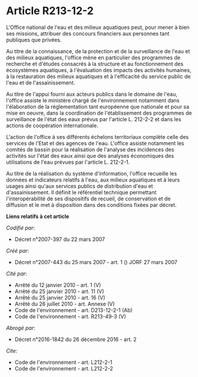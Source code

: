 # Article R213-12-2

L'Office national de l'eau et des milieux aquatiques peut, pour mener à bien ses missions, attribuer des concours financiers
aux personnes tant publiques que privées. 

Au titre de la connaissance, de la protection et de la surveillance de l'eau et des milieux aquatiques, l'office mène en
particulier des programmes de recherche et d'études consacrés à la structure et au fonctionnement des écosystèmes aquatiques,
à l'évaluation des impacts des activités humaines, à la restauration des milieux aquatiques et à l'efficacité du service
public de l'eau et de l'assainissement. 

Au titre de l'appui fourni aux acteurs publics dans le domaine de l'eau, l'office assiste le ministère chargé de
l'environnement notamment dans l'élaboration de la réglementation tant européenne que nationale et pour sa mise en oeuvre,
dans la coordination de l'établissement des programmes de surveillance de l'état des eaux prévus par l'article L. 212-2-2 et
dans les actions de coopération internationale. 

L'action de l'office à ses différents échelons territoriaux complète celle des services de l'Etat et des agences de l'eau.
L'office assiste notamment les comités de bassin pour la réalisation de l'analyse des incidences des activités sur l'état des
eaux ainsi que des analyses économiques des utilisations de l'eau prévues par l'article L. 212-2-1.

Au titre de la réalisation du système d'information, l'office recueille les données et indicateurs relatifs à l'eau, aux
milieux aquatiques et à leurs usages ainsi qu'aux services publics de distribution d'eau et d'assainissement. Il définit le
référentiel technique permettant l'interopérabilité de ses dispositifs de recueil, de conservation et de diffusion et le met
à disposition dans des conditions fixées par décret.

**Liens relatifs à cet article**

_Codifié par_:

  - Décret n°2007-397 du 22 mars 2007

_Créé par_:

  - Décret n°2007-443 du 25 mars 2007 - art. 1 () JORF 27 mars 2007

_Cité par_:

  - Arrêté du 12 janvier 2010 - art. 1 (V)
  - Arrêté du 25 janvier 2010 - art. 11 (V)
  - Arrêté du 25 janvier 2010 - art. 16 (V)
  - Arrêté du 26 juillet 2010 - art. Annexe (V)
  - Code de l'environnement - art. D213-12-2-1 (Ab)
  - Code de l'environnement - art. R213-49-3 (V)

_Abrogé par_:

  - Décret n°2016-1842 du 26 décembre 2016 - art. 2

_Cite_:

  - Code de l'environnement - art. L212-2-1
  - Code de l'environnement - art. L212-2-2
